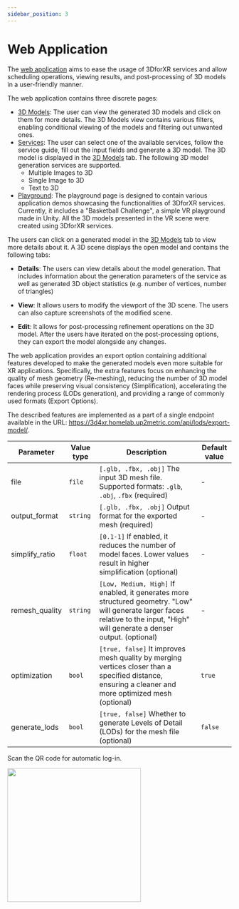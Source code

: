 ```yaml
---
sidebar_position: 3
---
```


# Web Application
The [web application](https://3d4xr.homelab.up2metric.com/) aims to ease the usage of 3DforXR services and allow scheduling operations, viewing results, and post-processing of 3D models in a user-friendly manner. 

The web application contains three discrete pages: 
 - [3D Models](https://3d4xr.homelab.up2metric.com/): The user can view the generated 3D models and click on them for more details. The 3D Models view contains various filters, enabling conditional viewing of the models and filtering out unwanted ones.
 - [Services](https://3d4xr.homelab.up2metric.com/services): The user can select one of the available services, follow the service guide, fill out the input fields and generate a 3D model. The 3D model is displayed in the [3D Models](https://3d4xr.homelab.up2metric.com/) tab. The following 3D model generation services are supported.
    - Multiple Images to 3D
    - Single Image to 3D
    - Text to 3D
 - [Playground](https://3d4xr.homelab.up2metric.com/playground): The playground page is designed to contain various application demos showcasing the functionalities of 3DforXR services. Currently, it includes a "Basketball Challenge", a simple VR playground made in Unity. All the 3D models presented in the VR scene were created using 3DforXR services.

The users can click on a generated model in the [3D Models](https://3d4xr.homelab.up2metric.com/) tab to view more details about it. A 3D scene displays the open model and contains the following tabs:   

 - **Details**: The users can view details about the model generation. That includes information about the generation parameters of the service as well as generated 3D object statistics (e.g. number of vertices, number of triangles)   

 - **View**: It allows users to modify the viewport of the 3D scene. The users can also capture screenshots of the modified scene.   

 - **Edit**: It allows for post-processing refinement operations on the 3D model. After the users have iterated on the post-processing options, they can export the model alongside any changes.

 The web application provides an export option containing additional features developed to make the generated models even more suitable for XR applications. Specifically, the extra features focus on enhancing the quality of mesh geometry (Re-meshing), reducing the number of 3D model faces while preserving visual consistency (Simplification), accelerating the rendering process (LODs generation), and providing a range of commonly used formats (Export Options).

The described features are implemented as a part of a single endpoint available in the URL: https://3d4xr.homelab.up2metric.com/api/lods/export-model/.

| Parameter | Value type | Description | Default value |
|-----------|-----------|--------------|--------------|
| file | `file` | `[.glb, .fbx, .obj]` The input 3D mesh file. Supported formats: `.glb`, `.obj`, `.fbx` (required) | - |
| output_format | `string` | `[.glb, .fbx, .obj]` Output format for the exported mesh (required) | - |
| simplify_ratio | `float` | `[0.1-1]` If enabled, it reduces the number of model faces. Lower values result in higher simplification (optional) | - |
| remesh_quality | `string` | `[Low, Medium, High]` If enabled, it generates more structured geometry. "Low" will generate larger faces relative to the input, "High" will generate a denser output. (optional) | - |
| optimization | `bool` | `[true, false]`  It improves mesh quality by merging vertices closer than a specified distance, ensuring a cleaner and more optimized mesh (optional) | `true` |
| generate_lods | `bool` | `[true, false]` Whether to generate Levels of Detail (LODs) for the mesh file (optional) | `false` |

 Scan the QR code for automatic log-in.

<img src="https://filebrowser.homelab.up2metric.com/api/public/dl/EpVo0IQz?inline=true" width="300" />